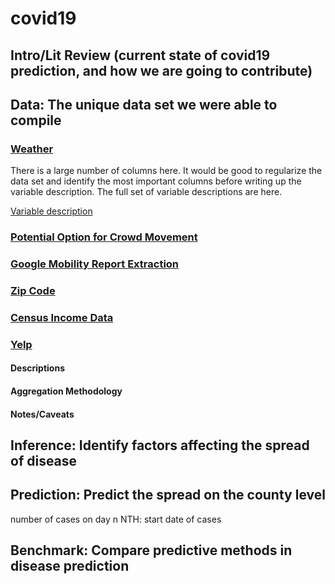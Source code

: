 # covid19

## Intro/Lit Review (current state of covid19 prediction, and how we are going to contribute)

## Data: The unique data set we were able to compile

### [Weather](https://developer.weathersource.com/tools/postman-collection-onpoint-api/)

There is a large number of columns here. It would be good to regularize the data set and identify the most important columns before writing up the variable description. The full set of variable descriptions are here. 

[Variable description](https://developer.weathersource.com/documentation/resources/get-points-onpoint_id-history/)

### [Potential Option for Crowd Movement](https://github.com/COVIDExposureIndices/COVIDExposureIndices?utm_source=wechat_session&utm_medium=social&utm_oi=667254872605331456#exposure-indices-derived-from-placeiq-movement-data)

### [Google Mobility Report Extraction](https://github.com/kylemcdonald/covid-mobility-data)

### [Zip Code](https://simplemaps.com/data/us-zips)

### [Census Income Data](https://www.census.gov/data/tables/2019/demo/income-poverty/p60-266.html)

### [Yelp](https://www.yelp.com/fusion)

#### Descriptions

#### Aggregation Methodology

#### Notes/Caveats

## Inference: Identify factors affecting the spread of disease

## Prediction: Predict the spread on the county level


number of cases on day n
NTH: start date of cases

## Benchmark: Compare predictive methods in disease prediction

